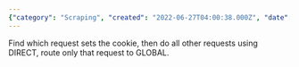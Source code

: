 ```yaml
---
{"category": "Scraping", "created": "2022-06-27T04:00:38.000Z", "date": "2022-06-27 04:00:38", "description": "The article focuses on a project called \"SpeedUp Tujia Scraping\". It explains how to identify the request that sets the cookie and recommends using DIRECT for other requests while directing only that specific request to GLOBAL.", "modified": "2022-08-18T16:10:52.610Z", "tags": ["clash", "freelancer", "tips"], "title": "SpeedUp Tujia Scraping"}
---
```

Find which request sets the cookie, then do all other requests using DIRECT, route only that request to GLOBAL.